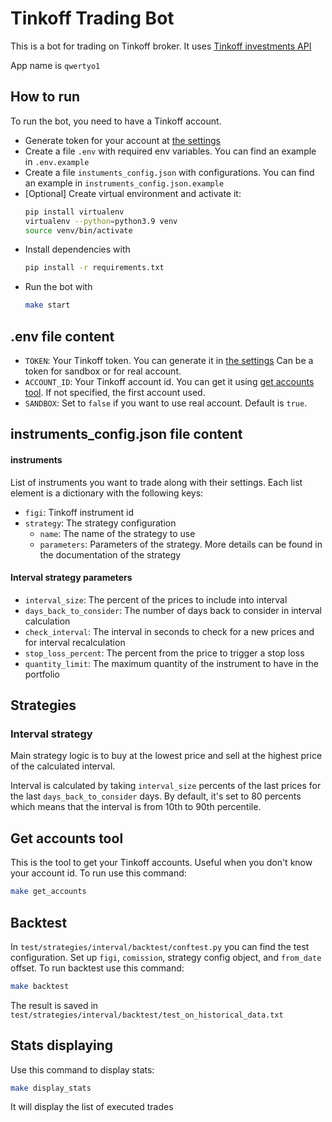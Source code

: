 # Tinkoff Trading Bot

This is a bot for trading on Tinkoff broker.
It uses [Tinkoff investments API](https://github.com/Tinkoff/investAPI)

App name is `qwertyo1`

## How to run
To run the bot, you need to have a Tinkoff account.
- Generate token for your account at [the settings](https://www.tinkoff.ru/invest/settings/)
- Create a file `.env` with required env variables. You can find an example in `.env.example`
- Create a file `instuments_config.json` with configurations. You can find an example in `instruments_config.json.example`
- [Optional] Create virtual environment and activate it:
  ```bash
  pip install virtualenv
  virtualenv --python=python3.9 venv
  source venv/bin/activate
  ```
- Install dependencies with
  ```bash
  pip install -r requirements.txt
  ```
- Run the bot with 
  ```bash 
  make start
  ```

## .env file content
- `TOKEN`: Your Tinkoff token. You can generate it in [the settings](https://www.tinkoff.ru/invest/settings/)
Can be a token for sandbox or for real account.
- `ACCOUNT_ID`: Your Tinkoff account id. You can get it using [get accounts tool](#get-accounts-tool). If not specified, the first account  used.
- `SANDBOX`: Set to `false` if you want to use real account. Default is `true`.

## instruments_config.json file content
#### instruments
List of instruments you want to trade along with their settings.
Each list element is a dictionary with the following keys:
- `figi`: Tinkoff instrument id
- `strategy`: The strategy configuration
  - `name`: The name of the strategy to use
  - `parameters`: Parameters of the strategy. More details can be found in the documentation of the strategy

#### Interval strategy parameters
- `interval_size`: The percent of the prices to include into interval
- `days_back_to_consider`: The number of days back to consider in interval calculation
- `check_interval`: The interval in seconds to check for a new prices and for interval recalculation
- `stop_loss_percent`: The percent from the price to trigger a stop loss
- `quantity_limit`: The maximum quantity of the instrument to have in the portfolio

## Strategies
### Interval strategy
Main strategy logic is to buy at the lowest price and sell at the highest price of the
calculated interval.

Interval is calculated by taking `interval_size` percents of the last prices
for the last `days_back_to_consider` days. By default, it's set to 80 percents which means
that the interval is from 10th to 90th percentile.

## Get accounts tool
This is the tool to get your Tinkoff accounts. Useful when you don't know your account id.
To run use this command:
```bash
make get_accounts
```

## Backtest
In `test/strategies/interval/backtest/conftest.py` you can find the test configuration.
Set up `figi`, `comission`, strategy config object, and `from_date` offset.
To run backtest use this command:
```bash
make backtest
```
The result is saved in `test/strategies/interval/backtest/test_on_historical_data.txt`

## Stats displaying
Use this command to display stats:
```bash
make display_stats
```
It will display the list of executed trades
